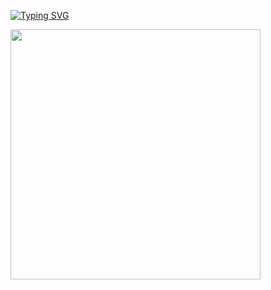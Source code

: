 [![Typing SVG](https://readme-typing-svg.demolab.com?font=Poppins&size=30&pause=1000&color=000000&background=FF141400&width=600&height=100&lines=Hello%2C+I'm+Hossam+Omar;I'm+a+JavaScript+developer+)](https://git.io/typing-svg)

<div id="header" >



<!-- 
![_______](https://user-images.githubusercontent.com/49618856/185707647-0166c8d1-b6ac-4c59-a58a-c9bac1711732.gif)
<h3>Be Creative</h3>
 -->
 
<img src="https://user-images.githubusercontent.com/49618856/188476055-c7ce2926-4dc4-461a-989e-995d77c03c47.png" width='400px'>
 
 </div>
 
<!-- 
<div id="header" align="center">
  
![kreatib](https://user-images.githubusercontent.com/49618856/174416413-3c11627e-a588-4293-ab79-9b3e73f69b79.png)

  [![GitHub Streak](http://github-readme-streak-stats.herokuapp.com?user=HossamMuhammedOmar&theme=dark&date_format=M%20j%5B%2C%20Y%5D)](https://git.io/streak-stats)
  
  [![Top Langs](https://github-readme-stats.vercel.app/api/top-langs/?username=HossamMuhammedOmar&layout=compact&theme=vision-friendly-dark)](https://github.com/anuraghazra/github-readme-stats)
  
  ![footer](https://user-images.githubusercontent.com/49618856/174416606-4f2010a2-2bca-4aed-83b5-3718204ff085.png)
  </div>
 -->
<!--
**HossamMuhammedOmar/HossamMuhammedOmar** is a ✨ _special_ ✨ repository because its `README.md` (this file) appears on your GitHub profile.
Here are some ideas to get you started:

![Top Langs](https://github-readme-stats.vercel.app/api/top-langs/?username=HossamMuhammedOmar&theme=tokyonight)
![GitHub stats](https://github-readme-stats.vercel.app/api?username=HossamMuhammedOmar&show_icons=true&theme=tokyonight)




- 🔭 I’m currently working on ...
- 🌱 I’m currently learning ...
- 👯 I’m looking to collaborate on ...
- 🤔 I’m looking for help with ...
- 💬 Ask me about ...
- 📫 How to reach me: ...
- 😄 Pronouns: ...
- ⚡ Fun fact: ...
-->
#
